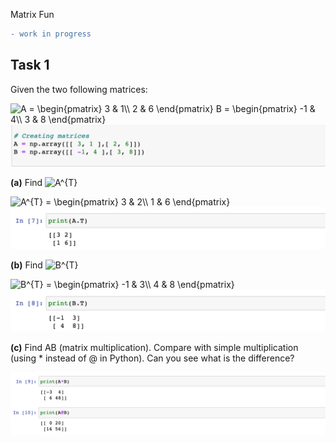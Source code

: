 Matrix Fun

```diff
- work in progress
```

## Task 1
Given the two following matrices: 

<img src="https://latex.codecogs.com/gif.latex?A&space;=&space;\begin{pmatrix}&space;3&space;&&space;1\\&space;2&space;&&space;6&space;\end{pmatrix}&space;B&space;=&space;\begin{pmatrix}&space;-1&space;&&space;4\\&space;3&space;&&space;8&space;\end{pmatrix}" title="A = \begin{pmatrix} 3 & 1\\ 2 & 6 \end{pmatrix} B = \begin{pmatrix} -1 & 4\\ 3 & 8 \end{pmatrix}" />

   <img src="./images/create_matrices.png" width="600"/>

**(a)** Find <img src="https://latex.codecogs.com/gif.latex?\inline&space;A^{T}" title="A^{T}" />


<img src="https://latex.codecogs.com/gif.latex?A^{T}&space;=&space;\begin{pmatrix}&space;3&space;&&space;2\\&space;1&space;&&space;6&space;\end{pmatrix}" title="A^{T} = \begin{pmatrix} 3 & 2\\ 1 & 6 \end{pmatrix}" />


  <img src="./images/1a.png" width="600"/>


**(b)** Find <img src="https://latex.codecogs.com/gif.latex?\inline&space;B^{T}" title="B^{T}" />


<img src="https://latex.codecogs.com/gif.latex?B^{T}&space;=&space;\begin{pmatrix}&space;-1&space;&&space;3\\&space;4&space;&&space;8&space;\end{pmatrix}" title="B^{T} = \begin{pmatrix} -1 & 3\\ 4 & 8 \end{pmatrix}" />

  <img src="./images/1b.png" width="600"/>
  
  
**(c)** Find AB (matrix multiplication). Compare with simple multiplication
(using * instead of @ in Python). Can you see what is the difference?


<img src="./images/1c.png" width="600"/>
  
